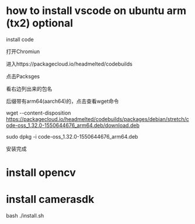 # how to  install vscode on ubuntu arm (tx2) optional
install code 

打开Chromiun

进入https://packagecloud.io/headmelted/codebuilds

点击Packsges

看右边列出来的包名

后缀带有arm64(aarch64)的，点击查看wget命令

wget --content-disposition https://packagecloud.io/headmelted/codebuilds/packages/debian/stretch/code-oss_1.32.0-1550644676_arm64.deb/download.deb

sudo dpkg -i code-oss_1.32.0-1550644676_arm64.deb

安装完成

# install opencv

# install camerasdk
bash ./install.sh

# 